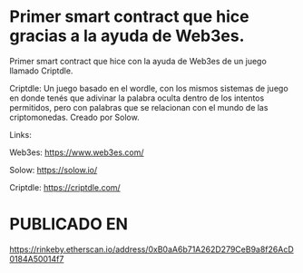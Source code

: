 # Primer smart contract que hice gracias a la ayuda de Web3es.

Primer smart contract que hice con la ayuda de Web3es de un juego llamado Criptdle.

Criptdle: Un juego basado en el wordle, con los mismos sistemas de juego en donde tenés que adivinar la palabra oculta dentro de los intentos permitidos, pero con palabras que se relacionan con el mundo de las criptomonedas. Creado por Solow.

Links: 

Web3es: https://www.web3es.com/
       
Solow: https://solow.io/
       
Criptdle: https://criptdle.com/

# PUBLICADO EN

https://rinkeby.etherscan.io/address/0xB0aA6b71A262D279CeB9a8f26AcD0184A50014f7
